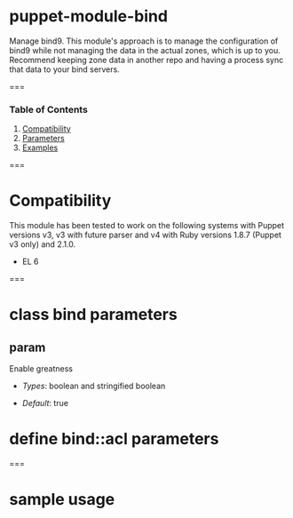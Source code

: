 # puppet-module-bind

Manage bind9. This module's approach is to manage the configuration of bind9
while not managing the data in the actual zones, which is up to you. Recommend
keeping zone data in another repo and having a process sync that data to your
bind servers.

===

### Table of Contents
1. [Compatibility](#compatibility)
1. [Parameters](#class-bind-parameters)
1. [Examples](#sample-usage)

===

# Compatibility

This module has been tested to work on the following systems with Puppet
versions v3, v3 with future parser and v4 with Ruby versions 1.8.7 (Puppet v3
only) and 2.1.0.

 * EL 6

===

# class bind parameters

param
-----
Enable greatness

- *Types*: boolean and stringified boolean

- *Default*: true


# define bind::acl parameters

===

# sample usage
